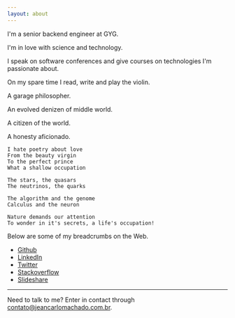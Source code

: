 ```yaml
---
layout: about
---
```


I'm a senior backend engineer at GYG.

I'm in love with science and technology.

I speak on software conferences and give courses on technologies I'm passionate about.

On my spare time I read, write and play the violin.

A garage philosopher.

An evolved denizen of middle world.

A citizen of the world.

A honesty aficionado.


    I hate poetry about love
    From the beauty virgin
    To the perfect prince
    What a shallow occupation

    The stars, the quasars
    The neutrinos, the quarks

    The algorithm and the genome
    Calculus and the neuron

    Nature demands our attention
    To wonder in it's secrets, a life's occupation!


Below are some of my breadcrumbs on the Web.

 - [Github](https://github.com/jeanCarloMachado)
 - [LinkedIn](https://br.linkedin.com/in/jean-carlo-machado-53b15977)
 - [Twitter](https://twitter.com/JeanCarloMachad)
 - [Stackoverflow](http://stackoverflow.com/users/3344920/jean-carlo-machado)
 - [Slideshare](https://www.slideshare.net/jeancarlomachado)

---

Need to talk to me? Enter in contact through contato@jeancarlomachado.com.br.
